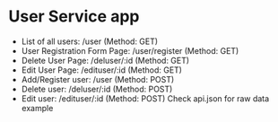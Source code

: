 # User Service app

- List of all users: /user (Method: GET)
- User Registration Form Page: /user/register (Method: GET)
- Delete User Page: /deluser/:id (Method: GET)
- Edit User Page: /edituser/:id (Method: GET)
- Add/Register user: /user (Method: POST)
- Delete user: /deluser/:id (Method: POST)
- Edit user: /edituser/:id (Method: POST) Check api.json for raw data example
